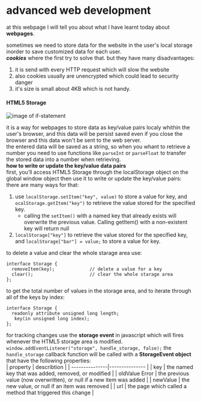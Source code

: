 # advanced web development  
at this webpage I will tell you about what I have learnt today about **webpages**.

sometimes we need to store data for the website in the user's local storage inorder to save customized data for each user.  
***cookies*** where the first try to solve that. but they have many disadvantages:
1. it is send with every HTTP request which will slow the website
2. also cookies usually are unencrypted which could lead to security danger
3. it's size is small about 4KB which is not handy.

#### HTML5 Storage

![image of if-statement](https://techglimpse.com/wp-content/uploads/2013/04/xml-parsing-and-storing-on-localstorage1.jpg)

it is a way for webpages to store data as key/value pairs localy whithin the user's browser, and this data will be persist saved even if you close the browser and this data won't be sent to the web server.  
the entered data will be saved as a string, so when you whant to retrieve a number you need to use functions like `parseInt` or `parseFloat` to transfer the stored data into a number when retrieving.  
**how to write or update the key/value data pairs**  
first, you’ll access HTML5 Storage through the localStorage object on the global window object then use it to write or update the key/value pairs:  
there are many ways for that:
1. use `localStorage.setItem("key", value)` to store a value for key, and `ocalStorage.getItem("key")` to retrieve the value stored for the specified key.
    * calling the `setItem()` with a named key that already exists will overwrite the previous value. Calling getItem() with a non-existent key will return null
2. `localStorage["key"]` to retrieve the value stored for the specified key, and `localStorage["bar"] = value;` to store a value for key.  

to delete a value and clear the whole starage area use:  
```
interface Storage {
  removeItem(key);             // delete a value for a key
  clear();                     // clear the whole starage area
};
```   
to get the total number of values in the storage area, and to iterate through all of the keys by index:   
```
interface Storage {
  readonly attribute unsigned long length;
   key(in unsigned long index);
};
```  
for tracking changes use the **storage event** in javascript which will fires whenever the HTML5 storage area is modified.  
`window.addEventListener("storage", handle_storage, false);` the `handle_storage` callback function will be called with a **StorageEvent object** that have the following properties:  
| property | describtion |
| ---------------|--------------- |
| key | the named key that was added, removed, or modified |
| oldValue Error | the previous value (now overwritten), or null if a new item was added |
| newValue | the new value, or null if an item was removed |
| url | the page which called a method that triggered this change |  


